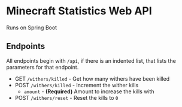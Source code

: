 # Minecraft Statistics Web API

Runs on Spring Boot

## Endpoints

All endpoints begin with `/api`, if there is an indented list, that lists the parameters for that endpoint.

- GET `/withers/killed` - Get how many withers have been killed
- POST `/withers/killed` - Increment the wither kills
    - `amount` - __(Required)__ Amount to increase the kills with
- POST `/withers/reset` - Reset the kills to `0`
